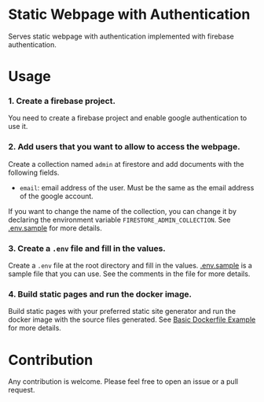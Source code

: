 # Static Webpage with Authentication

Serves static webpage with authentication implemented with firebase authentication.

# Usage

### 1. Create a firebase project.

You need to create a firebase project and enable google authentication to use it.

### 2. Add users that you want to allow to access the webpage.

Create a collection named `admin` at firestore and add documents with the following fields.

- `email`: email address of the user. Must be the same as the email address of the google account.

If you want to change the name of the collection, you can change it by declaring the environment variable `FIRESTORE_ADMIN_COLLECTION`. See [.env.sample](./.env.sample) for more details.

### 3. Create a `.env` file and fill in the values.

Create a `.env` file at the root directory and fill in the values.
[.env.sample](./.env.sample) is a sample file that you can use. See the comments in the file for more details.

### 4. Build static pages and run the docker image.

Build static pages with your preferred static site generator and run the docker image with the source files generated.
See [Basic Dockerfile Example](./example/basic-example/Dockerfile) for more details.

# Contribution

Any contribution is welcome. Please feel free to open an issue or a pull request.
